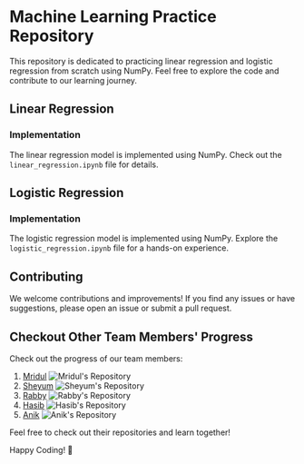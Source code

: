 # Machine Learning Practice Repository

This repository is dedicated to practicing linear regression and logistic regression from scratch using NumPy. Feel free to explore the code and contribute to our learning journey.

## Linear Regression

### Implementation

The linear regression model is implemented using NumPy. Check out the `linear_regression.ipynb` file for details.

## Logistic Regression

### Implementation

The logistic regression model is implemented using NumPy. Explore the `logistic_regression.ipynb` file for a hands-on experience.

## Contributing

We welcome contributions and improvements! If you find any issues or have suggestions, please open an issue or submit a pull request.

## Checkout Other Team Members' Progress

Check out the progress of our team members:

1. [Mridul](https://github.com/dummy/mridul) ![Mridul's Repository](https://img.shields.io/badge/Repository-Blue)
2. [Sheyum](https://github.com/dummy/sheyum) ![Sheyum's Repository](https://img.shields.io/badge/Repository-Green)
3. [Rabby](https://github.com/dummy/rabby) ![Rabby's Repository](https://img.shields.io/badge/Repository-Orange)
4. [Hasib](https://github.com/dummy/hasib) ![Hasib's Repository](https://img.shields.io/badge/Repository-Red)
5. [Anik](https://github.com/dummy/anik) ![Anik's Repository](https://img.shields.io/badge/Repository-Purple)

Feel free to check out their repositories and learn together!

Happy Coding! 🚀
